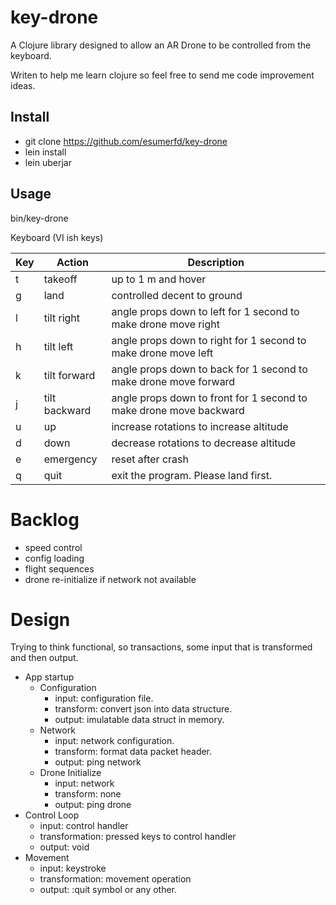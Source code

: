 # key-drone

A Clojure library designed to allow an AR Drone to be controlled from the keyboard.

Writen to help me learn clojure so feel free to send me code improvement ideas.

## Install

- git clone https://github.com/esumerfd/key-drone
- lein install
- lein uberjar

## Usage

bin/key-drone

Keyboard (VI ish keys)

| Key                      | Action          | Description                                                        |
| ------------------------ | --------------- |--------------------------------------------------------------------|
| t                        | takeoff         | up to 1 m and hover                                                |
| g                        | land            | controlled decent to ground                                        |
| l                        | tilt right      | angle props down to left for 1 second to make drone move right     |
| h                        | tilt left       | angle props down to right for 1 second to make drone move left     |
| k                        | tilt forward    | angle props down to back for 1 second to make drone move forward   |
| j                        | tilt backward   | angle props down to front for 1 second to make drone move backward |
| u                        | up              | increase rotations to increase altitude                            |
| d                        | down            | decrease rotations to decrease altitude                            |
| e                        | emergency       | reset after crash                                                  |
| q                        | quit            | exit the program. Please land first.                               |

Backlog
=======
- speed control
- config loading
- flight sequences
- drone re-initialize if network not available

Design
======
Trying to think functional, so transactions, some input that is transformed and then output.

- App startup
  - Configuration
    - input: configuration file. 
    - transform: convert json into data structure.
    - output: imulatable data struct in memory.
  - Network
    - input: network configuration.
    - transform: format data packet header.
    - output: ping network
  - Drone Initialize
    - input: network
    - transform: none
    - output: ping drone
- Control Loop
  - input: control handler
  - transformation: pressed keys to control handler
  - output: void
- Movement
  - input: keystroke
  - transformation: movement operation
  - output: :quit symbol or any other.

